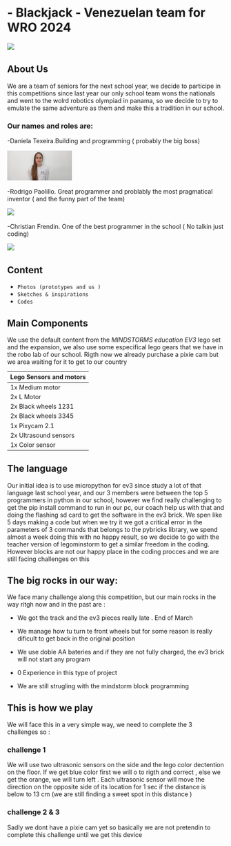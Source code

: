 
# - Blackjack - Venezuelan team for WRO 2024

<img src="https://github.com/wallabiesvzla/Blackjack-Team-for-WRO-Future-enginners/blob/5a153f1f5f4c5dc400b2b96ec0bf7ba11f7b8bad/%F0%9F%93%B8Photos/blackjack%20todos.jpg" width="600">



## About Us

We are a team of seniors for the next school year, we decide to participe in this competitions since last year our only school team wons the nationals and went to the wolrd robotics olympiad in panama, so we decide to try to emulate the same adventure as them and make this a tradition in our school.

### Our names and roles are:

-Daniela Texeira.Building and programming ( probably the big boss)

<img src="https://github.com/wallabiesvzla/Blackjack-Team-for-WRO-Future-enginners/blob/53b11e5e7ef6acefd66c429d41aacffa35ac4ffc/%F0%9F%93%B8Photos/dani.jpg" width="150">

-Rodrigo Paolillo. Great programmer and problably the most pragmatical inventor ( and the funny part of the team)

<img src="https://github.com/wallabiesvzla/Blackjack-Team-for-WRO-Future-enginners/blob/53b11e5e7ef6acefd66c429d41aacffa35ac4ffc/%F0%9F%93%B8Photos/paolillo.jpg" width="150">

-Christian Frendin. One of the best programmer in the school  ( No talkin just coding)

<img src="https://github.com/wallabiesvzla/Blackjack-Team-for-WRO-Future-enginners/blob/53b11e5e7ef6acefd66c429d41aacffa35ac4ffc/%F0%9F%93%B8Photos/christian.jpg" width="150">

## Content

- `Photos (prototypes and us )`
- `Sketches & inspirations`
- `Codes`

## Main Components

We use the default content from the _MINDSTORMS education EV3_ lego set and the expansion, we also use some especifical lego gears that we have in the robo lab of our school. Rigth now we already purchase a pixie cam but we area waiting for it to get to our country 

| Lego Sensors and motors|                                                 
|-----------------------------|
|1x Medium motor|
|2x L Motor|
|2x Black wheels 1231|
|2x Black wheels 3345|
|1x Pixycam 2.1| ( not in our hands yet)
|2x Ultrasound sensors|
|1x Color sensor| 


## The language
Our initial idea is to use micropython for ev3 since study a lot of that language last school year, and our 3 members were between the top 5 programmers in python in our school, however we find really challenging to get the pip install command to run in our pc, our coach help us with that and doing the flashing sd card to get the software in the ev3 brick. We spen like 5 days making a code but when we try it we got a critical error in the parameters of 3 commands that belongs to the pybricks library, we spend almost a week doing this with no happy result, so we decide to go with the teacher version of legominstorm to get a similar freedom in the coding. However blocks are not our happy place in the coding procces and we are still facing challenges on this 


## The big rocks in our way:
We face many challenge along this competition, but our main rocks in the way ritgh now and in the past are :

- We got the track and the ev3 pieces really late . End of March
  
- We manage how tu turn te front wheels but for some reason is really dificult to get back in the original position

- We use doble AA bateries and if they are not fully charged, the ev3 brick will not start any program

- 0 Experience in this type of project

- We are still strugling with the mindstorm block programming

## This is how we play 
We will face this in a very simple way, we need to complete the 3 challenges so :

### challenge 1 
We will use two ultrasonic sensors on the side and the lego color dectention on the floor. If we get blue color first we will o to rigth  and correct , else  we get the orange, we will turn left . Each ultrasonic sensor will move the direction on the opposite side of its location for 1 sec if the distance is below to 13 cm (we are still finding a sweet spot in this distance )

### challenge 2  & 3  
Sadly we dont have a pixie cam yet so basically we are not pretendin to complete this challenge until we get this device 








  

  







